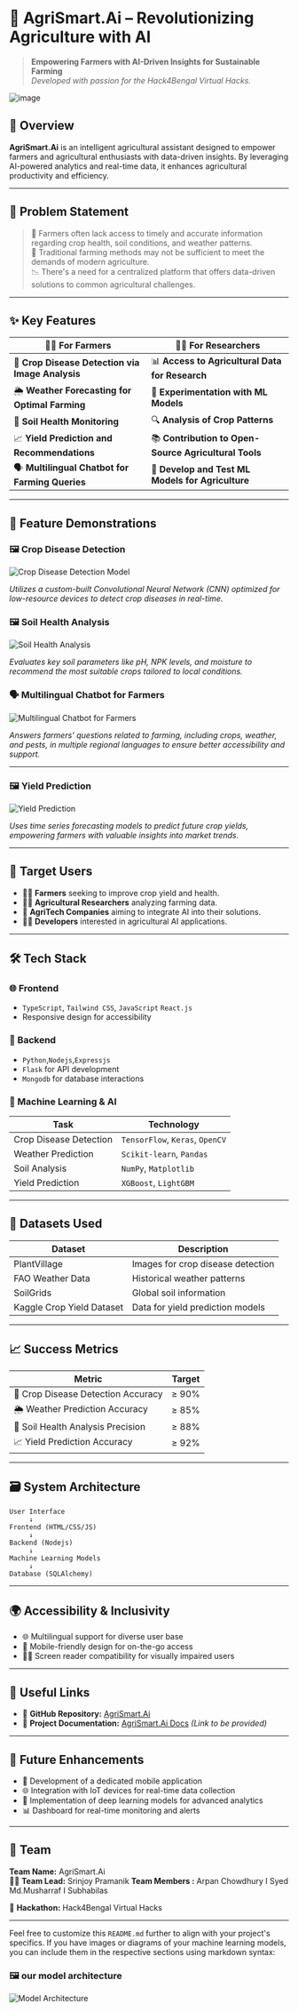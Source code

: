 

# 🌾 AgriSmart.Ai – Revolutionizing Agriculture with AI

> **Empowering Farmers with AI-Driven Insights for Sustainable Farming**  
> *Developed with passion for the Hack4Bengal Virtual Hacks.*

![image](homepage.png)


## 🚀 Overview

**AgriSmart.Ai** is an intelligent agricultural assistant designed to empower farmers and agricultural enthusiasts with data-driven insights. By leveraging AI-powered analytics and real-time data, it enhances agricultural productivity and efficiency.

---

## 🧠 Problem Statement

> 🌱 Farmers often lack access to timely and accurate information regarding crop health, soil conditions, and weather patterns.  
> 🌾 Traditional farming methods may not be sufficient to meet the demands of modern agriculture.  
> 📉 There's a need for a centralized platform that offers data-driven solutions to common agricultural challenges.

---

## ✨ Key Features

| 👨‍🌾 For Farmers | 🧑‍💻 For Researchers |
|-----------------|---------------------|
| 📸 **Crop Disease Detection via Image Analysis** | 📊 **Access to Agricultural Data for Research** |
| 🌦️ **Weather Forecasting for Optimal Farming** | 🧪 **Experimentation with ML Models** |
| 🧪 **Soil Health Monitoring** | 🔍 **Analysis of Crop Patterns** |
| 📈 **Yield Prediction and Recommendations** | 📚 **Contribution to Open-Source Agricultural Tools** |
| 🗣️ **Multilingual Chatbot for Farming Queries** | 🧪 **Develop and Test ML Models for Agriculture** |

---

## 📸 Feature Demonstrations

### 🖼️ Crop Disease Detection

![Crop Disease Detection Model](disease_prediction.png)

*Utilizes a custom-built Convolutional Neural Network (CNN) optimized for low-resource devices to detect crop diseases in real-time.*

### 🖼️ Soil Health Analysis

![Soil Health Analysis](crop_prediction.png)

*Evaluates key soil parameters like pH, NPK levels, and moisture to recommend the most suitable crops tailored to local conditions.*





### 🗣️ Multilingual Chatbot for Farmers

![Multilingual Chatbot for Farmers](chatbot.png)

*Answers farmers’ questions related to farming, including crops, weather, and pests, in multiple regional languages to ensure better accessibility and support.*

---

### 🖼️ Yield Prediction

![Yield Prediction](yeild_prediction.png)

*Uses time series forecasting models to predict future crop yields, empowering farmers with valuable insights into market trends.*

---

## 👥 Target Users

- 👨‍🌾 **Farmers** seeking to improve crop yield and health.
- 🧑‍🔬 **Agricultural Researchers** analyzing farming data.
- 🏢 **AgriTech Companies** aiming to integrate AI into their solutions.
- 🧑‍💻 **Developers** interested in agricultural AI applications.

---

## 🛠️ Tech Stack

### 🌐 Frontend

- `TypeScript`, `Tailwind CSS`, `JavaScript` `React.js`
- Responsive design for accessibility

### 🔧 Backend

- `Python`,`Nodejs`,`Expressjs`
- `Flask` for API development
- `Mongodb` for database interactions

### 🤖 Machine Learning & AI

| Task | Technology |
|------|------------|
| Crop Disease Detection | `TensorFlow`, `Keras`, `OpenCV` |
| Weather Prediction | `Scikit-learn`, `Pandas` |
| Soil Analysis | `NumPy`, `Matplotlib` |
| Yield Prediction | `XGBoost`, `LightGBM` |

---

## 🧪 Datasets Used

| Dataset | Description |
|---------|-------------|
| PlantVillage | Images for crop disease detection |
| FAO Weather Data | Historical weather patterns |
| SoilGrids | Global soil information |
| Kaggle Crop Yield Dataset | Data for yield prediction models |

---

## 📈 Success Metrics

| Metric | Target |
|--------|--------|
| 🎯 Crop Disease Detection Accuracy | ≥ 90% |
| 🌦️ Weather Prediction Accuracy | ≥ 85% |
| 🧪 Soil Health Analysis Precision | ≥ 88% |
| 📈 Yield Prediction Accuracy | ≥ 92% |

---

## 🗃️ System Architecture

```plaintext
User Interface
     ↓
Frontend (HTML/CSS/JS)
     ↓
Backend (Nodejs)
     ↓
Machine Learning Models
     ↓
Database (SQLAlchemy)
```

---

## 🌍 Accessibility & Inclusivity

- 🌐 Multilingual support for diverse user base
- 📱 Mobile-friendly design for on-the-go access
- 🧑‍🦯 Screen reader compatibility for visually impaired users

---

## 🔗 Useful Links

- 🧠 **GitHub Repository:** [AgriSmart.Ai](https://github.com/Srinjoy2004/Hack4Bengal-VirtualHacks---AgriSmart.Ai)
- 📄 **Project Documentation:** [AgriSmart.Ai Docs](#) *(Link to be provided)*

---

## 🔮 Future Enhancements

- 📱 Development of a dedicated mobile application
- 🌐 Integration with IoT devices for real-time data collection
- 🧠 Implementation of deep learning models for advanced analytics
- 📊 Dashboard for real-time monitoring and alerts

---

## 🤝 Team

**Team Name:** AgriSmart.Ai  
👨‍💻 **Team Lead:** Srinjoy Pramanik
**Team Members :** Arpan Chowdhury I Syed Md.Musharraf I Subhabilas

🏫 **Hackathon:** Hack4Bengal Virtual Hacks

---

Feel free to customize this `README.md` further to align with your project's specifics. If you have images or diagrams of your machine learning models, you can include them in the respective sections using markdown syntax:

### 🖼️ our model architecture
![Model Architecture](model_architecture.jpeg)


